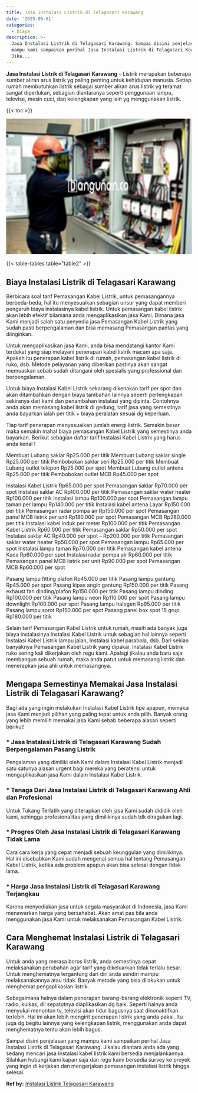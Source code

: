 ```yaml
---
title: Jasa Instalasi Listrik di Telagasari Karawang
date: '2025-06-01'
categories:
  - biaya
description: >-
  Jasa Instalasi Listrik di Telagasari Karawang. Sampai disini penjelasan yang
  mampu kami sampaikan perihal Jasa Instalasi Listrik di Telagasari Karawang.
  Jika...
---
```


**Jasa Instalasi Listrik di Telagasari Karawang** – Listrik merupakan beberapa sumber aliran arus listrik yg paling penting untuk kehidupan manusia. Setiap rumah membutuhkan listrik sebagai sumber aliran arus listrik yg teramat sangat diperlukan, sebagian diantaranya seperti penggunaan lampu, televise, mesin cuci, dan kelengkapan yang lain yg menggunakan listrik.

{{< toc >}}

![Jasa Instalasi Listrik di Telagasari Karawang](/images/instalasi-listrik-murah12.png)

{{< table-tables table="table2" >}}

## Biaya Instalasi Listrik di Telagasari Karawang

Berbicara soal tarif Pemasangan Kabel Listrik, untuk pemasangannya berbeda-beda, hal itu menyesuaikan sebagian unsur yang dapat memberi pengaruh biaya instalasinya kabel listrik. Untuk pemasangan kabel listrik akan lebih efektif bilamana anda mengaplikasikan jasa Kami. Dimana jasa Kami menjadi salah satu penyedia jasa Pemasangan Kabel Listrik yang sudah pasti berpengalaman dan bisa memasang Pemasangan pantas yang diinginkan.

Untuk mengaplikasikan jasa Kami, anda bisa mendatangi kantor Kami terdekat yang siap melayani penerapan kabel listrik macam apa saja. Apakah itu penerapan kabel listrik di rumah, pemasangan kabel listrik di ruko, dsb. Metode pelayanan yang diberikan pastinya akan sangat memuaskan sebab sudah ditangani oleh spesialis yang professional dan berpengalaman.

Untuk biaya Instalasi Kabel Listrik sekarang dikenakan tarif per spot dan akan ditambahkan dengan biaya tambahan lainnya seperti perlengkapan sekiranya dari kami dan penambahan instalasi yang dipinta. Contohnya anda akan memasang kabel listrik di gedung, tarif jasa yang semestinya anda bayarkan ialah per titik + biaya peralatan sesuai dg keperluan.

Tiap tarif penerapan menyesuaikan jumlah energi listrik. Semakin besar maka semakin mahal biaya pemasangan Kabel Listrik yang semestinya anda bayarkan. Berikut sebagian daftar tarif Instalasi Kabel Listrik yang harus anda kenal !

Membuat Lubang saklar Rp25.000 per titik Membuat Lubang saklar single Rp25.000 per titik Pembobokan saklar seri Rp25.000 per titik Membuat Lubang outlet telepon Rp25.000 per spot Membuat Lubang outlet antena Rp25.000 per titik Pembobokan outlet MCB Rp45.000 per spot

Instalasi Kabel Listrik Rp65.000 per spot Pemasangan saklar Rp70.000 per spot Instalasi saklar AC Rp100.000 per titik Pemasangan saklar water heater Rp100.000 per titik Instalasi lampu Rp100.000 per spot Pemasangan lampu taman per lampu Rp140.000 per titik Instalasi kabel antena Layar Rp150.000 per titik Pemasangan radar pompa air Rp150.000 per spot Pemasangan panel MCB listrik per unit Rp180.000 per spot Pemasangan MCB Rp280.000 per titik Instalasi kabel induk per meter Rp100.000 per titik Pemasangan Kabel Listrik Rp60.000 per titik Pemasangan saklar Rp50.000 per spot Instalasi saklar AC Rp40.000 per spot – Rp200.000 per titik Pemasangan saklar water heater Rp50.000 per spot Pemasangan lampu Rp65.000 per spot Instalasi lampu taman Rp70.000 per titik Pemasangan kabel antena Kaca Rp60.000 per spot Instalasi radar pompa air Rp60.000 per titik Pemasangan panel MCB listrik per unit Rp90.000 per spot Pemasangan MCB Rp60.000 per spot

Pasang lampu fitting plafon Rp45.000 per titik Pasang lampu gantung Rp45.000 per spot Pasang kipas angin gantung Rp150.000 per titik Pasang exhaust fan dinding/plafon Rp150.000 per titik Pasang lampu dinding Rp100.000 per titik Pasang lampu neon Rp110.000 per spot Pasang lampu downlight Rp100.000 per spot Pasang lampu halogen Rp95.000 per titik Pasang lampu sorot Rp150.000 per spot Pasang panel box spot 15 grup Rp180.000 per titik

Selain tarif Pemasangan Kabel Listrik untuk rumah, masih ada banyak juga biaya instalasinya Instalasi Kabel Listrik untuk sebagian hal lainnya seperti Instalasi Kabel Listrik lampu jalan, Instalasi kabel parabola, dsb. Dari sekian banyaknya Pemasangan Kabel Listrik yang dipakai, Instalasi Kabel Listrik ruko sering kali dikerjakan oleh regu kami. Apalagi jikalau anda baru saja membangun sebuah rumah, maka anda patut untuk memasang listrik dan menerapkan jasa ahli untuk memasangnya.

## Mengapa Semestinya Memakai Jasa Instalasi Listrik di Telagasari Karawang?

Bagi ada yang ingin melakukan Instalasi Kabel Listrik tipe apapun, memakai jasa Kami menjadi pilihan yang paling tepat untuk anda pilih. Banyak orang yang lebih memilih memakai jasa Kami sebab beberapa alasan seperti berikut!

### \* Jasa Instalasi Listrik di Telagasari Karawang Sudah Berpengalaman Pasang Listrik

Pengalaman yang dimiliki oleh Kami dalam Instalasi Kabel Listrik menjadi satu satunya alasan urgent bagi mereka yang beratensi untuk mengaplikasikan jasa Kami dalam Instalasi Kabel Listrik.

### \* Tenaga Dari Jasa Instalasi Listrik di Telagasari Karawang Ahli dan Profesional

Untuk Tukang Terlatih yang diterapkan oleh jasa Kami sudah dididik oleh kami, sehingga profesionalitas yang dimilikinya sudah tdk diragukan lagi.

### \* Progres Oleh Jasa Instalasi Listrik di Telagasari Karawang Tidak Lama

Cara cara kerja yang cepat menjadi sebuah keunggulan yang dimilikinya. Hal ini disebabkan Kami sudah mengenal semua hal tentang Pemasangan Kabel Listrik, ketika ada problem apapun akan bisa selesai dengan tidak lama.

### \* Harga Jasa Instalasi Listrik di Telagasari Karawang Terjangkau

Karena menyediakan jasa untuk segala masyarakat di Indonesia, jasa Kami menawarkan harga yang bersahabat. Akan amat pas bila anda menggunakan jasa Kami untuk melaksanakan Pemasangan Kabel Listrik.

## Cara Menghemat Instalasi Listrik di Telagasari Karawang


Untuk anda yang merasa boros listrik, anda semestinya cepat melaksanakan perubahan agar tarif yang dikeluarkan tidak terlalu besar. Untuk menghematnya tergantung dari diri anda sendiri mampu melaksanakannya atau tidak. Banyak metode yang bisa dilakukan untuk menghemat pengaplikasian listrik.

Sebagaimana halnya dalam penerapan barang-barang elektronik seperti TV, radio, kulkas, dll sepatutnya diaplikasikan dg baik. Seperti halnya anda menyukai menonton tv, televisi akan tidur bagusnya saat dinonaktifkan terlebih. Hal ini akan lebih mengirit penerapan listrik yang anda pakai. Itu juga dg begitu lainnya yang kelengkapan listrik, menggunakan anda dapat menghematnya tentu akan lebih bagus.

Sampai disini penjelasan yang mampu kami sampaikan perihal Jasa Instalasi Listrik di Telagasari Karawang. Jikalau diantara anda ada yang sedang mencari jasa Instalasi kabel listrik kami bersedia menjalankannya. Silahkan hubungi kami kapan saja dan regu kami bersedia survey ke proyek yang ingin di kerjakan dan mengerjakan pemasangan instalasi listrik hingga selesai.

**Ref by:** [Instalasi Listrik Telagasari Karawang](https://id.wikipedia.org/wiki/Instalasi)
